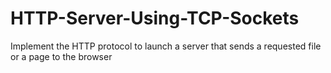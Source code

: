 # HTTP-Server-Using-TCP-Sockets
Implement the HTTP protocol to launch a server that sends a requested file or a page to the browser
